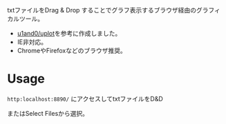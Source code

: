 txtファイルをDrag & Drop することでグラフ表示するブラウザ経由のグラフィカルツール。

* [u1and0/uplot](https://github.com/u1and0/uplot)を参考に作成しました。
* IE非対応。
* ChromeやFirefoxなどのブラウザ推奨。

# Usage
`http:localhost:8890/` にアクセスしてtxtファイルをD&D

またはSelect Filesから選択。
